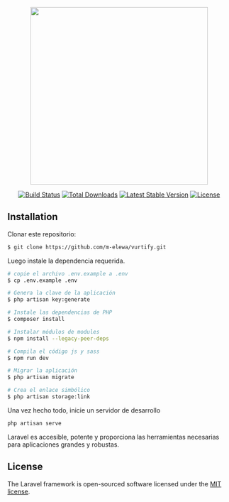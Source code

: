 <p align="center"><a href="https://laravel.com" target="_blank"><img src="https://raw.githubusercontent.com/laravel/art/master/logo-lockup/5%20SVG/2%20CMYK/1%20Full%20Color/laravel-logolockup-cmyk-red.svg" width="400"></a></p>

<p align="center">
<a href="https://travis-ci.org/laravel/framework"><img src="https://travis-ci.org/laravel/framework.svg" alt="Build Status"></a>
<a href="https://packagist.org/packages/laravel/framework"><img src="https://img.shields.io/packagist/dt/laravel/framework" alt="Total Downloads"></a>
<a href="https://packagist.org/packages/laravel/framework"><img src="https://img.shields.io/packagist/v/laravel/framework" alt="Latest Stable Version"></a>
<a href="https://packagist.org/packages/laravel/framework"><img src="https://img.shields.io/packagist/l/laravel/framework" alt="License"></a>
</p>

## Installation

Clonar este repositorio:

```bash
$ git clone https://github.com/m-elewa/vurtify.git
```

Luego instale la dependencia requerida.

```bash
# copie el archivo .env.example a .env
$ cp .env.example .env

# Genera la clave de la aplicación
$ php artisan key:generate

# Instale las dependencias de PHP
$ composer install

# Instalar módulos de modules
$ npm install --legacy-peer-deps

# Compila el código js y sass
$ npm run dev

# Migrar la aplicación
$ php artisan migrate

# Crea el enlace simbólico
$ php artisan storage:link
```

Una vez hecho todo, inicie un servidor de desarrollo

``` bash
php artisan serve
```

Laravel es accesible, potente y proporciona las herramientas necesarias para aplicaciones grandes y robustas.

## License

The Laravel framework is open-sourced software licensed under the [MIT license](https://opensource.org/licenses/MIT).
